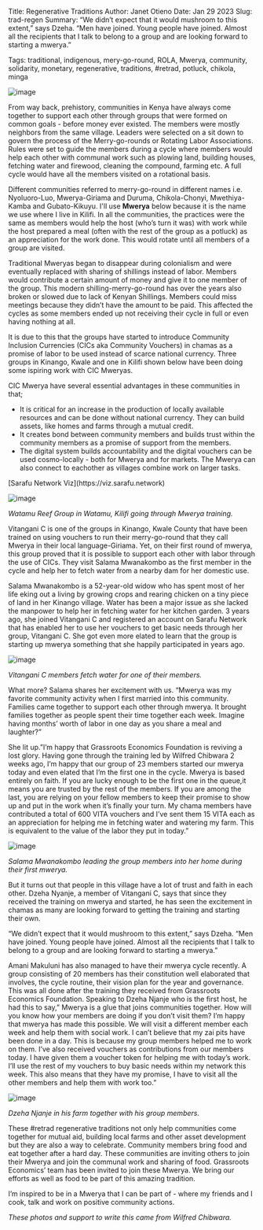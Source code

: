Title: Regenerative Traditions
Author: Janet Otieno
Date: Jan 29 2023
Slug: trad-regen
Summary: “We didn’t expect that it would mushroom to this extent,” says Dzeha. “Men have joined. Young people have joined. Almost all the recipients that I talk to belong to a group and are looking forward to starting a mwerya.”

Tags: traditional, indigenous, mery-go-round, ROLA, Mwerya, community, solidarity, monetary, regenerative, traditions, #retrad, potluck, chikola, minga


![image](images/blog/trad-regen1.webp)

From way back, prehistory, communities in Kenya have always come together to support each other through groups that were formed on common goals - before money ever existed. The members were mostly neighbors from the same village. Leaders were selected on a sit down to govern the process of the Merry-go-rounds or Rotating Labor Associations. Rules were set to guide the members during a cycle where members would help each other with communal work such as plowing land, building houses, fetching water and firewood, cleaning the compound, farming etc. A full cycle would have all the members visited on a rotational basis.

Different communities referred to merry-go-round in different names i.e. Nyoluoro-Luo, Mwerya-Giriama and Duruma, Chikola-Chonyi, Mwethiya-Kamba and Gubato-Kikuyu. I'll use **Mwerya** below because it is the name we use where I live in Kilifi. In all the communities, the practices were the same as members would help the host (who’s turn it was) with work while the host prepared a meal (often with the rest of the group as a potluck) as an appreciation for the work done. This would rotate until all members of a group are visited.

Traditional Mweryas began to disappear during colonialism and were eventually replaced with sharing of shillings instead of labor. Members would contribute a certain amount of money and give it to one member of the group. This modern shilling-merry-go-round has over the years also broken or slowed due to lack of Kenyan Shillings. Members could miss meetings because they didn’t have the amount to be paid. This affected the cycles as some members ended up not receiving their cycle in full or even having nothing at all.

It is due to this that the groups have started to introduce Community Inclusion Currencies (CICs aka Community Vouchers) in chamas as a promise of labor to be used instead of scarce national currency. Three groups in Kinango, Kwale and one in Kilifi shown below have been doing some ispiring work with CIC Mweryas.


CIC Mwerya have several essential advantages in these communities in that;

<ul>
<li> It is critical for an increase in the production of locally available resources and can be done without national currency. They can build assets, like homes and farms through a mutual credit.
<li> It creates bond between community members and builds trust within the community members as a promise of support from the members.
<li> The digital system  builds accountability and the digital vouchers can be used cosmo-locally - both for Mwerya and for markets. The Mwerya can also connect to eachother as villages combine work on larger tasks.
</ul>
[Sarafu Network Viz](https://viz.sarafu.network)

![image](images/blog/trad-regen2.webp)


*Watamu Reef Group in Watamu, Kilifi going through Mwerya training.*

Vitangani C is one of the groups in Kinango, Kwale County that have been trained on using vouchers to run their merry-go-round that they call Mwerya in their local language-Giriama. Yet, on their first round of mwerya, this group proved that it is possible to support each other with labor through the use of CICs. They visit Salama Mwanakombo as the first member in the cycle and help her to fetch water from a nearby dam for her domestic use.

Salama Mwanakombo is a 52-year-old widow who has spent most of her life eking out a living by growing crops and rearing chicken on a tiny piece of land in her Kinango village. Water has been a major issue as she lacked the manpower to help her in fetching water for her kitchen garden. 3 years ago, she joined Vitangani C and registered an account on Sarafu Network that has enabled her to use her vouchers to get basic needs through her group, Vitangani C. She got even more elated to learn that the group is starting up mwerya something that she happily participated in years ago.


![image](images/blog/trad-regen3.webp)

*Vitangani C members fetch water for one of their members.*

What more? Salama shares her excitement with us. “Mwerya was my favorite community activity when I first married into this community. Families came together to support each other through mwerya. It brought families together as people spent their time together each week. Imagine having months’ worth of labor in one day as you share a meal and laughter?”

She lit up.”I’m happy that Grassroots Economics Foundation is reviving a lost glory. Having gone through the training led by Wilfred Chibwara 2 weeks ago, I’m happy that our group of 23 members started our mwerya today and even elated that I’m the first one in the cycle. Mwerya is based entirely on faith. If you are lucky enough to be the first one in the queue,it means you are trusted by the rest of the members. If you are among the last, you are relying on your fellow members to keep their promise to show up and put in the work when it’s finally your turn. My chama members have contributed a total of 600 VITA vouchers and I’ve sent them 15 VITA each as an appreciation for helping me in fetching water and watering my farm. This is equivalent to the value of the labor they put in today.”


![image](images/blog/trad-regen4.webp)

*Salama Mwanakombo leading the group members into her home during their first mwerya.*

But it turns out that people in this village have a lot of trust and faith in each other. Dzeha Nyanje, a member of Vitangani C, says that since they received the training on mwerya and started, he has seen the excitement in chamas as many are looking forward to getting the training and starting their own.

“We didn’t expect that it would mushroom to this extent,” says Dzeha. “Men have joined. Young people have joined. Almost all the recipients that I talk to belong to a group and are looking forward to starting a mwerya.”

Amani Makuluni has also managed to have their mwerya cycle recently. A group consisting of 20 members has their constitution well elaborated that involves, the cycle routine, their vision plan for the year and governance. This was all done after the training they received from Grassroots Economics Foundation. Speaking to Dzeha Njanje who is the first host, he had this to say,” Mwerya is a glue that joins communities together. How will you know how your members are doing if you don’t visit them? I’m happy that mwerya has made this possible. We will visit a different member each week and help them with social work. I can’t believe that my zai pits have been done in a day. This is because my group members helped me to work on them. I’ve also received vouchers as contributions from our members today. I have given them a voucher token for helping me with today’s work. I’ll use the rest of my vouchers to buy basic needs within my network this week. This also means that they have my promise, I have to visit all the other members and help them with work too.”

![image](images/blog/trad-regen5.webp)

*Dzeha Njanje in his farm together with his group members.*

These #retrad regenerative traditions not only help communities come together for mutual aid, building local farms and other asset development but they are also a way to celebrate. Community members bring food and eat together after a hard day. These communities are inviting others to join their Mwerya and join the communal work and sharing of food. Grassroots Economics’ team has been invited to join these Mwerya. We bring our efforts as well as food to be part of this amazing tradition. 

I’m inspired to be in a Mwerya that I can be part of - where my friends and I cook, talk and work on positive community actions. 

*These photos and support to write this came from Wilfred Chibwara.*